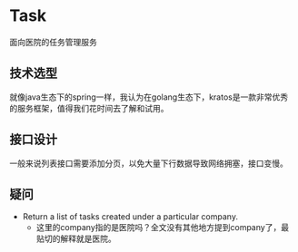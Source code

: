 # Task

面向医院的任务管理服务


## 技术选型
就像java生态下的spring一样，我认为在golang生态下，kratos是一款非常优秀的服务框架，值得我们花时间去了解和试用。

## 接口设计
一般来说列表接口需要添加分页，以免大量下行数据导致网络拥塞，接口变慢。

## 疑问

- Return a list of tasks created under a particular company.
  - 这里的company指的是医院吗？全文没有其他地方提到company了，最贴切的解释就是医院。

